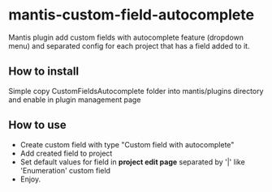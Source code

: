 # mantis-custom-field-autocomplete
Mantis plugin add custom fields with autocomplete feature (dropdown menu)
and separated config for each project that has a field added to it.
## How to install
Simple copy CustomFieldsAutocomplete folder into mantis/plugins directory
and enable in plugin management page
## How to use
- Create custom field with type "Custom field with autocomplete"
- Add created field to project
- Set default values for field in **project edit page** separated by '|' like 'Enumeration' custom field
- Enjoy.
